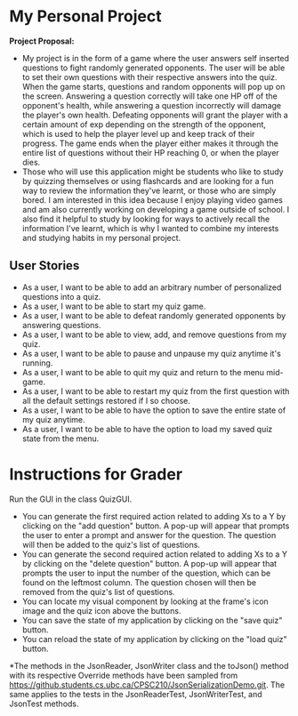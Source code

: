 # My Personal Project

**Project Proposal:**

- My project is in the form of a game where the user answers self inserted questions to fight randomly generated 
opponents. The user will be able to set their own questions with their respective answers into the quiz. When the game
starts, questions and random opponents will pop up on the screen. Answering a question correctly will take one HP off
of the opponent's health, while answering a question incorrectly will damage the player's own health. Defeating
opponents will grant the player with a certain amount of exp depending on the strength of the opponent, which is used
to help the player level up and keep track of their progress. The game ends when the player either makes it through
the entire list of questions without their HP reaching 0, or when the player dies. 
- Those who will use this application might be students who like to study by quizzing themselves or using flashcards 
and are looking for a fun way to review the information they've learnt, or those who are simply bored. I am 
interested in this idea because I enjoy playing video games and am also currently working on developing a game outside 
of school. I also find it helpful to study by looking for ways to actively recall the information I've learnt, 
which is why I wanted to combine my interests and studying habits in my personal project. 

## User Stories
- As a user, I want to be able to add an arbitrary number of personalized questions into a quiz.
- As a user, I want to be able to start my quiz game.
- As a user, I want to be able to defeat randomly generated opponents by answering questions.
- As a user, I want to be able to view, add, and remove questions from my quiz.
- As a user, I want to be able to pause and unpause my quiz anytime it's running. 
- As a user, I want to be able to quit my quiz and return to the menu mid-game. 
- As a user, I want to be able to restart my quiz from the first question with all the default settings restored
if I so choose. 
- As a user, I want to be able to have the option to save the entire state of my quiz anytime. 
- As a user, I want to be able to have the option to load my saved quiz state from the menu.

# Instructions for Grader
Run the GUI in the class QuizGUI.
- You can generate the first required action related to adding Xs to a Y by clicking on the "add question" button. A
pop-up will appear that prompts the user to enter a prompt and answer for the question. The question will then be added
to the quiz's list of questions. 
- You can generate the second required action related to adding Xs to a Y by clicking on the "delete question" button. A
pop-up will appear that prompts the user to input the number of the question, which can be found on the leftmost column.
The question chosen will then be removed from the quiz's list of questions. 
- You can locate my visual component by looking at the frame's icon image and the quiz icon above the buttons. 
- You can save the state of my application by clicking on the "save quiz" button. 
- You can reload the state of my application by clicking on the "load quiz" button. 

*The methods in the JsonReader, JsonWriter class and the toJson() method with its respective Override methods have been
sampled from https://github.students.cs.ubc.ca/CPSC210/JsonSerializationDemo.git. The same applies to the tests in the
JsonReaderTest, JsonWriterTest, and JsonTest methods. 

